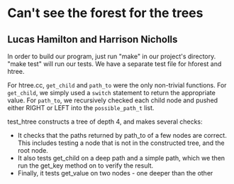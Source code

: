 # Can't see the forest for the trees

## Lucas Hamilton and Harrison Nicholls

In order to build our program, just run "make" in our project's directory. "make test" will run our tests. We have a separate test file for hforest and htree.

For htree.cc, 
`get_child` and `path_to` were the only non-trivial functions. For `get_child`, we simply used a `switch` statement to return the appropriate value. For `path_to`, we recursively checked each child node and pushed either RIGHT or LEFT into the `possible_path_t` list.

test_htree constructs a tree of depth 4, and makes several checks:

- It checks that the paths returned by path_to of a few nodes are correct. This includes testing a node that is not in the constructed tree, and the root node.
- It also tests get\_child on a deep path and a simple path, which we then run the get\_key method on to verify the result.
- Finally, it tests get_value on two nodes - one deeper than the other
